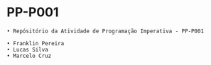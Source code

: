 # PP-P001
    • Repósitório da Atividade de Programação Imperativa - PP-P001
      
    • Franklin Pereira
    • Lucas Silva
    • Marcelo Cruz
